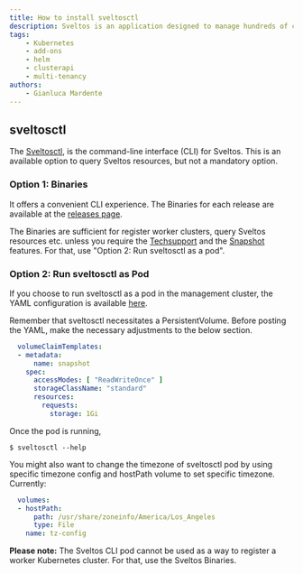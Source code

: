 ```yaml
---
title: How to install sveltosctl
description: Sveltos is an application designed to manage hundreds of clusters by providing declarative cluster APIs. Learn here how to install Sveltos.
tags:
    - Kubernetes
    - add-ons
    - helm
    - clusterapi
    - multi-tenancy
authors:
    - Gianluca Mardente
---
```

## sveltosctl

The [Sveltosctl](https://github.com/projectsveltos/sveltosctl "Sveltos CLI"), is the command-line interface (CLI) for Sveltos. This is an available option to query Sveltos resources, but not a mandatory option.

### Option 1: Binaries

It offers a convenient CLI experience. The Binaries for each release are available at the [releases page](https://github.com/projectsveltos/sveltosctl/releases).

The Binaries are sufficient for register worker clusters, query Sveltos resources etc. unless you require the [Techsupport](../sveltosctl/techsupport.md) and the [Snapshot](../sveltosctl/snapshot.md) features. For that, use "Option 2: Run sveltosctl as a pod".

### Option 2: Run sveltosctl as Pod

If you choose to run sveltosctl as a pod in the management cluster, the YAML configuration is available [here](https://raw.githubusercontent.com/projectsveltos/sveltos/main/manifest/sveltosctl_manifest.yaml).

Remember that sveltosctl necessitates a PersistentVolume. Before posting the YAML, make the necessary adjustments to the below section.

```yaml
  volumeClaimTemplates:
  - metadata:
      name: snapshot
    spec:
      accessModes: [ "ReadWriteOnce" ]
      storageClassName: "standard"
      resources:
        requests:
          storage: 1Gi
```

Once the pod is running,
```
$ sveltosctl --help
```

You might also want to change the timezone of sveltosctl pod by using specific timezone config and hostPath volume to set specific timezone. Currently:

```yaml
  volumes:
  - hostPath:
      path: /usr/share/zoneinfo/America/Los_Angeles
      type: File
    name: tz-config
```

**Please note:** The Sveltos CLI pod cannot be used as a way to register a worker Kubernetes cluster. For that, use the Sveltos Binaries.